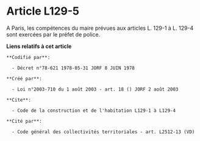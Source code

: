 # Article L129-5

A Paris, les compétences du maire prévues aux articles L. 129-1 à L. 129-4 sont exercées par le préfet de police.

**Liens relatifs à cet article**

	**Codifié par**:

	  - Décret n°78-621 1978-05-31 JORF 8 JUIN 1978

	**Créé par**:

	  - Loi n°2003-710 du 1 août 2003 - art. 18 () JORF 2 août 2003

	**Cite**:

	  - Code de la construction et de l'habitation L129-1 à L129-4

	**Cité par**:

	  - Code général des collectivités territoriales - art. L2512-13 (VD)
